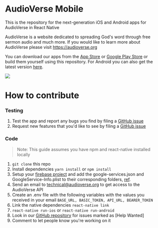 # AudioVerse Mobile
This is the repository for the next-generation iOS and Android apps for AudioVerse in React Native

AudioVerse is a website dedicated to spreading God's word through free sermon audio and much more. If you would like to learn more about AudioVerse please visit https://audioverse.org

You can download our apps from the [App Store](https://itunes.apple.com/us/app/audioverse/id726998810?mt=8) or [Google Play Store](https://play.google.com/store/apps/details?id=org.audioverse.exodus) or build them yourself using this repository. For Android you can also get the latest version [here](https://github.com/AVORG/audioverse-mobile/releases).

<img src="https://github.com/AVORG/audioverse-mobile/blob/master/screenshots/AudioVerse%20App.gif?raw=true">

# How to contribute

### Testing
1. Test the app and report any bugs you find by filing a [GitHub issue](https://github.com/avorg/audioverse-mobile/issues)
2. Request new features that you'd like to see by filing a [GitHub issue](https://github.com/avorg/audioverse-mobile/issues)

### Code
> Note: This guide assumes you have npm and react-native installed locally
1. `git clone` this repo
1. Install dependencies `yarn install` or `npm install`
1. Setup your [firebase project](https://console.firebase.google.com/) and add the google-services.json and GoogleService-Info.plist to their corresponding folders, [ref](https://rnfirebase.io/docs/v5.x.x/installation/initial-setup).
1. Send an email to technical@audioverse.org to get access to the AudioVerse API
1. Create an .env file with the following variables with the values you received in your email `BASE_URL, BASIC_TOKEN, API_URL, BEARER_TOKEN`
1. Link the native dependencies `react-native link`
1. `react-native run-ios` or `react-native run-android`
1. Look in our [GitHub repository](https://github.com/avorg/audioverse-mobile/issues) for issues marked as [Help Wanted]
1. Comment to let people know you're working on it
